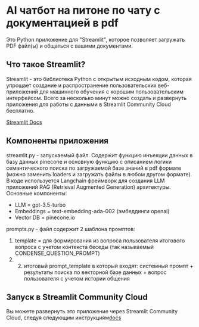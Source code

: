# AI чатбот на питоне по чату с документацией в pdf

Это Python приложение для "Streamlit", которое позволяет загружать PDF файл(ы) и общаться с вашими документами.

## Что такое Streamlit?

Streamlit - это библиотека Python с открытым исходным кодом, которая упрощает создание и распространение пользовательских веб-приложений для машинного обучения c хорошим пользовательским интерфейсом. Всего за несколько минут можно создать и развернуть приложения для работы с данными в Streamlit Community Cloud бесплатно.

[Streamlit Docs](https://docs.streamlit.io/)

## Компоненты приложения

streamlit.py - запускаемый файл. 
Содержит функцию инъекции данных в базу данных pinecone и основную функцию с описанием логики семантического поиска по загружаемой базе знаний в pdf формате (можно заменить loaders и загружать файлы в любом другом формате). 
В коде используется Langchain фреймворк для создания LLM приложений RAG (Retrieval Augmented Generation) архитектуры.
Основные компоненты:
- LLM = gpt-3.5-turbo
- Embeddings = text-embedding-ada-002 (эмбеддинги openai)
- Vector DB = pinecone.io

prompts.py - файл содержит 2 шаблона промптов: 
1) template = для формирования из вопроса пользователя итогового вопроса с учетом контекста беседы (так называемый CONDENSE_QUESTION_PROMPT)
2) 2) итоговый prompt_template в который входят: системный промпт + результаты поиска по векторной базе данных + вопрос пользователя с учетом истории общения
      
## Запуск в Streamlit Community Cloud

Вы можете развернуть это приложение через Streamlit Community Cloud, следуя следующим инструкциям[docs](https://docs.streamlit.io/streamlit-community-cloud/get-started)

